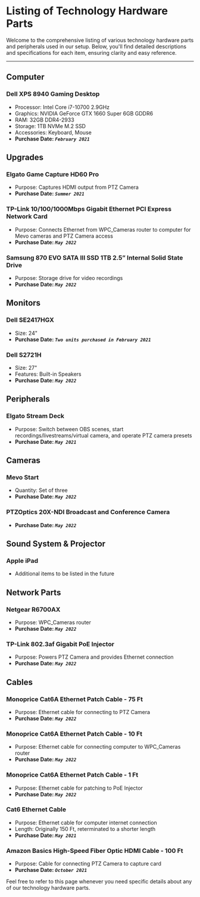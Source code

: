 # Listing of Technology Hardware Parts

Welcome to the comprehensive listing of various technology hardware parts and peripherals used in our setup. Below, you'll find detailed descriptions and specifications for each item, ensuring clarity and easy reference.

---

## Computer
### Dell XPS 8940 Gaming Desktop
- Processor: Intel Core i7-10700 2.9GHz
- Graphics: NVIDIA GeForce GTX 1660 Super 6GB GDDR6
- RAM: 32GB DDR4-2933
- Storage: 1TB NVMe M.2 SSD
- Accessories: Keyboard, Mouse
- **Purchase Date: *`February 2021`***

## Upgrades

### Elgato Game Capture HD60 Pro
- Purpose: Captures HDMI output from PTZ Camera
- **Purchase Date: *`Summer 2021`***

### TP-Link 10/100/1000Mbps Gigabit Ethernet PCI Express Network Card
- Purpose: Connects Ethernet from WPC_Cameras router to computer for Mevo cameras and PTZ Camera access
- **Purchase Date: *`May 2022`***

### Samsung 870 EVO SATA III SSD 1TB 2.5” Internal Solid State Drive
- Purpose: Storage drive for video recordings
- **Purchase Date: *`May 2022`***

## Monitors
### Dell SE2417HGX
- Size: 24"
- **Purchase Date: *`Two units purchased in February 2021`***

### Dell S2721H
- Size: 27"
- Features: Built-in Speakers
- **Purchase Date: *`May 2022`***

## Peripherals
### Elgato Stream Deck
- Purpose: Switch between OBS scenes, start recordings/livestreams/virtual camera, and operate PTZ camera presets
- **Purchase Date: *`May 2021`***

## Cameras
### Mevo Start
- Quantity: Set of three
- **Purchase Date: *`May 2022`***

### PTZOptics 20X-NDI Broadcast and Conference Camera
- **Purchase Date: *`May 2022`***

## Sound System & Projector
### Apple iPad
- Additional items to be listed in the future

## Network Parts
### Netgear R6700AX
- Purpose: WPC_Cameras router
- **Purchase Date: *`May 2022`***

### TP-Link 802.3af Gigabit PoE Injector
- Purpose: Powers PTZ Camera and provides Ethernet connection
- **Purchase Date: *`May 2022`***

## Cables
### Monoprice Cat6A Ethernet Patch Cable - 75 Ft
- Purpose: Ethernet cable for connecting to PTZ Camera
- **Purchase Date: *`May 2022`***

### Monoprice Cat6A Ethernet Patch Cable - 10 Ft
- Purpose: Ethernet cable for connecting computer to WPC_Cameras router
- **Purchase Date: *`May 2022`***

### Monoprice Cat6A Ethernet Patch Cable - 1 Ft
- Purpose: Ethernet cable for patching to PoE Injector
- **Purchase Date: *`May 2022`***

### Cat6 Ethernet Cable
- Purpose: Ethernet cable for computer internet connection
- Length: Originally 150 Ft, reterminated to a shorter length
- **Purchase Date: *`May 2021`***

### Amazon Basics High-Speed Fiber Optic HDMI Cable - 100 Ft
- Purpose: Cable for connecting PTZ Camera to capture card
- **Purchase Date: *`October 2021`***

Feel free to refer to this page whenever you need specific details about any of our technology hardware parts.
